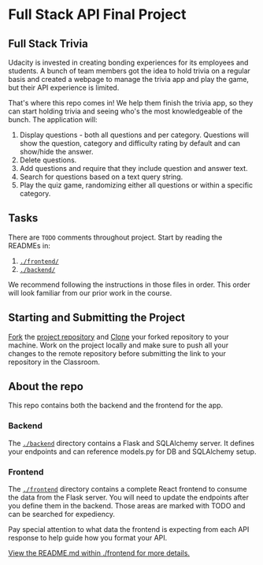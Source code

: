 # Full Stack API Final Project

## Full Stack Trivia

Udacity is invested in creating bonding experiences for its employees and students.
A bunch of team members got the idea to hold trivia on a regular basis and created a webpage
to manage the trivia app and play the game, but their API experience is limited.

That's where this repo comes in! We help them finish the trivia app, so they can start holding trivia
and seeing who's the most knowledgeable of the bunch. The application will:

1) Display questions - both all questions and per category.
   Questions will show the question, category and difficulty rating by default and can show/hide the answer.
2) Delete questions.
3) Add questions and require that they include question and answer text.
4) Search for questions based on a text query string.
5) Play the quiz game, randomizing either all questions or within a specific category.

## Tasks

There are `TODO` comments throughout project. Start by reading the READMEs in:

1. [`./frontend/`](./frontend/README.md)
2. [`./backend/`](./backend/README.md)

We recommend following the instructions in those files in order. This order will look familiar from our prior work in the course.

## Starting and Submitting the Project

[Fork](https://help.github.com/en/articles/fork-a-repo) the [project repository]() and [Clone](https://help.github.com/en/articles/cloning-a-repository) your forked repository to your machine. Work on the project locally and make sure to push all your changes to the remote repository before submitting the link to your repository in the Classroom.

## About the repo

This repo contains both the backend and the frontend for the app.

### Backend

The [`./backend`](./backend) directory contains a Flask and SQLAlchemy server. It defines your endpoints and can reference models.py for DB and SQLAlchemy setup.

### Frontend

The [`./frontend`](./frontend) directory contains a complete React frontend to consume the data from the Flask server.
You will need to update the endpoints after you define them in the backend. Those areas are marked with TODO and can be searched for expediency.

Pay special attention to what data the frontend is expecting from each API response to help guide how you format your API.

[View the README.md within ./frontend for more details.](./frontend/README.md)
